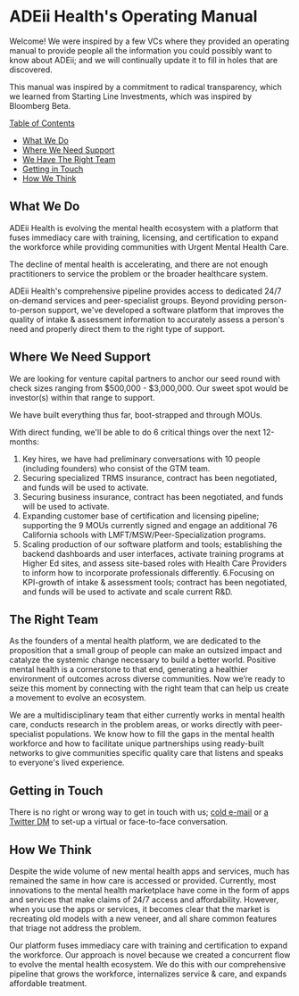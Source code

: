 # ADEii Health's Operating Manual
Welcome! We were inspired by a few VCs where they provided an operating manual to provide people all the information you could possibly want to know about ADEii; and we will continually update it to fill in holes that are discovered.

This manual was inspired by a commitment to radical transparency, which we learned from Starting Line Investments, which was inspired by Bloomberg Beta.

<u>Table of Contents</u>
* [What We Do](#what-we-do)
* [Where We Need Support](#where-we-need-support)
* [We Have The Right Team](#the-right-team)
* [Getting in Touch](#getting-in-touch)
* [How We Think](#how-we-think)

## What We Do 
ADEii Health is evolving the mental health ecosystem with a platform that fuses immediacy care with training, licensing, and certification to expand the workforce while providing communities with Urgent Mental Health Care.

The decline of mental health is accelerating, and there are not enough practitioners to service the problem or the broader healthcare system.

ADEii Health's comprehensive pipeline provides access to dedicated 24/7 on-demand services and peer-specialist groups. Beyond providing person-to-person support, we've developed a software platform that improves the quality of intake & assessment information to accurately assess a person's need and properly direct them to the right type of support. 


## Where We Need Support
We are looking for venture capital partners to anchor our seed round with check sizes ranging from $500,000 - $3,000,000. Our sweet spot would be investor(s) within that range to support. 

We have built everything thus far, boot-strapped and through MOUs. 

With direct funding, we'll be able to do 6 critical things over the next 12-months:
1. Key hires, we have had preliminary conversations with 10 people (including founders) who consist of the GTM team.
2. Securing specialized TRMS insurance, contract has been negotiated, and funds will be used to activate.
3. Securing business insurance, contract has been negotiated, and funds will be used to activate.
4. Expanding customer base of certification and licensing pipeline; supporting the 9 MOUs currently signed and engage an additional 76 California schools with LMFT/MSW/Peer-Specialization programs.
5. Scaling production of our software platform and tools; establishing the backend dashboards and user interfaces, activate training programs at Higher Ed sites, and assess site-based roles with Health Care Providers to inform how to incorporate professionals differently.
6.Focusing on KPI-growth of intake & assessment tools; contract has been negotiated, and funds will be used to activate and scale current R&D.

## The Right Team
As the founders of a mental health platform, we are dedicated to the proposition that a small group of people can make an outsized impact and catalyze the systemic change necessary to build a better world. Positive mental health is a cornerstone to that end, generating a healthier environment of outcomes across diverse communities. Now we’re ready to seize this moment by connecting with the right team that can help us create a movement to evolve an ecosystem.

We are a multidisciplinary team that either currently works in mental health care, conducts research in the problem areas, or works directly with peer-specialist populations. We know how to fill the gaps in the mental health workforce and how to facilitate unique partnerships using ready-built networks to give communities specific quality care that listens and speaks to everyone's lived experience.

## Getting in Touch
There is no right or wrong way to get in touch with us; [cold e-mail](mailto:nzoffel@abdg.io) or [a Twitter DM](http://www.twitter/com/niczoffel) to set-up a virtual or face-to-face conversation.

## How We Think
Despite the wide volume of new mental health apps and services, much has remained the same in how care is accessed or provided. Currently, most innovations to the mental health marketplace have come in the form of apps and services that make claims of 24/7 access and affordability. However, when you use the apps or services, it becomes clear that the market is recreating old models with a new veneer, and all share common features that triage not address the problem.

Our platform fuses immediacy care with training and certification to expand the workforce. Our approach is novel because we created a concurrent flow to evolve the mental health ecosystem. We do this with our comprehensive pipeline that grows the workforce, internalizes service & care, and expands affordable treatment.
